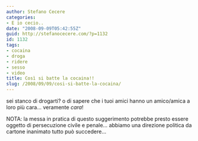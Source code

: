 ```yaml
---
author: Stefano Cecere
categories:
- E io cecio..
date: "2008-09-09T05:42:55Z"
guid: http://stefanocecere.com/?p=1132
id: 1132
tags:
- cocaina
- droga
- ridere
- sesso
- video
title: Così si batte la cocaina!!
slug: /2008/09/09/cosi-si-batte-la-cocaina/
---
```


sei stanco di drogarti? o di sapere che i tuoi amici hanno un amico/amica a loro più cara&#8230; veramente _cara_!

NOTA: la messa in pratica di questo suggerimento potrebbe presto essere oggetto di persecuzione civile e penale&#8230; abbiamo una direzione politica da cartone inanimato tutto può succedere&#8230;